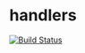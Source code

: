 # handlers



[![Build Status](https://travis-ci.org/atomisthqa/handlers.svg?branch=master)](https://travis-ci.org/atomisthqa/handlers)



